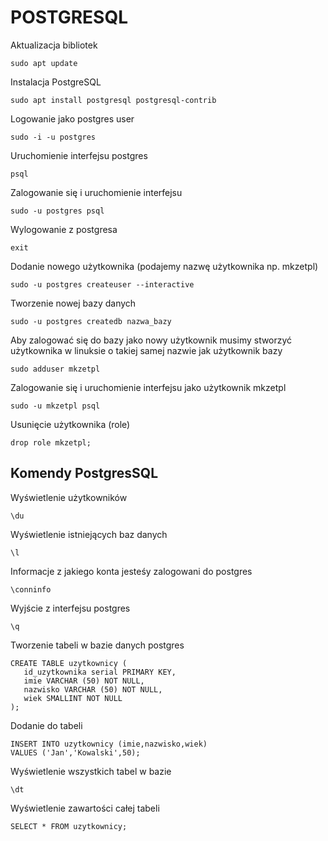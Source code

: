 # POSTGRESQL

Aktualizacja bibliotek

```
sudo apt update
```

Instalacja PostgreSQL

```
sudo apt install postgresql postgresql-contrib
```

Logowanie jako postgres user

```
sudo -i -u postgres
```

Uruchomienie interfejsu postgres

```
psql
```

Zalogowanie się i uruchomienie interfejsu

```
sudo -u postgres psql
```

Wylogowanie z postgresa

```
exit
```

Dodanie nowego użytkownika (podajemy nazwę użytkownika np. mkzetpl)

```
sudo -u postgres createuser --interactive
```

Tworzenie nowej bazy danych

```
sudo -u postgres createdb nazwa_bazy
```

Aby zalogować się do bazy jako nowy użytkownik musimy stworzyć użytkownika w linuksie o takiej samej nazwie jak użytkownik bazy

```
sudo adduser mkzetpl
```

Zalogowanie się i uruchomienie interfejsu jako użytkownik mkzetpl

```
sudo -u mkzetpl psql
```

Usunięcie użytkownika (role)

```
drop role mkzetpl;
```

## Komendy PostgresSQL

Wyświetlenie użytkowników

```
\du
```

Wyświetlenie istniejących baz danych

```
\l
```

Informacje z jakiego konta jesteśy zalogowani do postgres

```
\conninfo
```

Wyjście z interfejsu postgres

```
\q
```

Tworzenie tabeli w bazie danych postgres

```
CREATE TABLE uzytkownicy (
   id_uzytkownika serial PRIMARY KEY,
   imie VARCHAR (50) NOT NULL,
   nazwisko VARCHAR (50) NOT NULL,
   wiek SMALLINT NOT NULL
);
```

Dodanie do tabeli

```
INSERT INTO uzytkownicy (imie,nazwisko,wiek)
VALUES ('Jan','Kowalski',50);
```

Wyświetlenie wszystkich tabel w bazie

```
\dt
```

Wyświetlenie zawartości całej tabeli

```
SELECT * FROM uzytkownicy;
```
